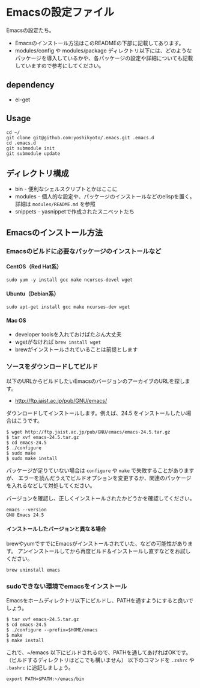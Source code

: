# Emacsの設定ファイル

Emacsの設定たち。

* Emacsのインストール方法はこのREADMEの下部に記載してあります。
* modules/config や modules/package ディレクトリ以下には、どのようなパッケージを導入しているかや、各パッケージの設定や詳細についても記載していますので参考にしてください。

## dependency

* el-get

## Usage

```
cd ~/
git clone git@github.com:yoshikyoto/.emacs.git .emacs.d
cd .emacs.d
git submodule init
git submodule update
```

## ディレクトリ構成

* bin - 便利なシェルスクリプトとかはここに
* modules - 個人的な設定や、パッケージのインストールなどのelispを置く。詳細は `modules/README.md` を参照
* snippets - yasnippetで作成されたスニペットたち

## Emacsのインストール方法

### Emacsのビルドに必要なパッケージのインストールなど

#### CentOS（Red Hat系）

```
sudo yum -y install gcc make ncurses-devel wget
```

#### Ubuntu（Debian系）

```
sudo apt-get install gcc make ncurses-dev wget
```

#### Mac OS

* developer toolsを入れておけばたぶん大丈夫
* wgetがなければ `brew install wget`
* brewがインストールされていることは前提とします

### ソースをダウンロードしてビルド

以下のURLからビルドしたいEmacsのバージョンのアーカイブのURLを探します。

* http://ftp.jaist.ac.jp/pub/GNU/emacs/ 

ダウンロードしてインストールします。例えば、24.5 をインストールしたい場合はこうです。

```
$ wget http://ftp.jaist.ac.jp/pub/GNU/emacs/emacs-24.5.tar.gz
$ tar xvf emacs-24.5.tar.gz
$ cd emacs-24.5
$ ./configure
$ sudo make
$ sudo make install
```

パッケージが足りていない場合は `configure` や `make` で失敗することがありますが、
エラーを読んだうえでビルドオプションを変更するか、関連のパッケージを入れるなどして対処してください。

バージョンを確認し、正しくインストールされたかどうかを確認してください。

```
emacs --version
GNU Emacs 24.5
```

#### インストールしたバージョンと異なる場合

brewやyumですでにEmacsがインストールされていた、などの可能性があります。
アンインストールしてから再度ビルド＆インストールし直すなどをお試しください。

```
brew uninstall emacs
```

### sudoできない環境でemacsをインストール

Emacsをホームディレクトリ以下にビルドし、PATHを通すようにすると良いでしょう。

```
$ tar xvf emacs-24.5.tar.gz
$ cd emacs-24.5
$ ./configure --prefix=$HOME/emacs
$ make
$ make install
```

これで、~/emacs 以下にビルドされるので、PATHを通してあげればOKです。
（ビルドするディレクトリはどこでも構いません）
以下のコマンドを `.zshrc` や `.bashrc` に追記しましょう。

```
export PATH=$PATH:~/emacs/bin
```
